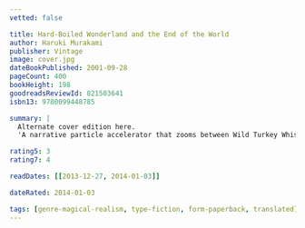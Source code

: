 ```yaml
---
vetted: false

title: Hard-Boiled Wonderland and the End of the World
author: Haruki Murakami
publisher: Vintage
image: cover.jpg
dateBookPublished: 2001-09-28
pageCount: 400
bookHeight: 198
goodreadsReviewId: 821503641
isbn13: 9780099448785

summary: |
  Alternate cover edition here.
  'A narrative particle accelerator that zooms between Wild Turkey Whiskey and Bob Dylan, unicorn skulls and voracious librarians, John Coltrane and Lord Jim. Science fiction, detective story and post-modern manifesto all rolled into one rip-roaring novel, Hard-Boiled Wonderland and the End of the World is the tour de force that expanded Haruki Murakami's international following. Tracking one man's descent into the Kafkaesque underworld of contemporary Tokyo, Murakami unites East and West, tragedy and farce, compassion and detachment, slang and philosophy.'

rating5: 3
rating7: 4

readDates: [[2013-12-27, 2014-01-03]]

dateRated: 2014-01-03

tags: [genre-magical-realism, type-fiction, form-paperback, translated]
---
```

